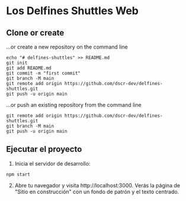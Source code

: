 # Los Delfines Shuttles Web

## Clone or create

…or create a new repository on the command line

```
echo "# delfines-shuttles" >> README.md
git init
git add README.md
git commit -m "first commit"
git branch -M main
git remote add origin https://github.com/dscr-dev/delfines-shuttles.git
git push -u origin main
```

…or push an existing repository from the command line

```
git remote add origin https://github.com/dscr-dev/delfines-shuttles.git
git branch -M main
git push -u origin main
```

## Ejecutar el proyecto

1. Inicia el servidor de desarrollo:

```
npm start
```

2. Abre tu navegador y visita http://localhost:3000. Verás la página de "Sitio en construcción" con un fondo de patrón y el texto centrado.
